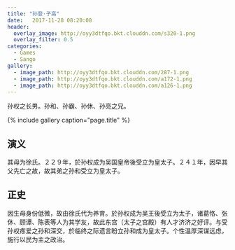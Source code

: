```yaml
---
title: "孙登·子高"
date:   2017-11-28 08:20:08
header:
  overlay_image: http://oyy3dtfqo.bkt.clouddn.com/s320-1.png
  overlay_filter: 0.5
categories:
  - Games
  - Sango
gallery:
  - image_path: http://oyy3dtfqo.bkt.clouddn.com/287-1.png
  - image_path: http://oyy3dtfqo.bkt.clouddn.com/a172-1.png
  - image_path: http://oyy3dtfqo.bkt.clouddn.com/a126-1.png
---
```


孙权之长男。孙和、孙霸、孙休、孙亮之兄。

{% include gallery caption="page.title" %}

## 演义

其母为徐氏。２２９年，於孙权成为吴国皇帝後受立为皇太子。２４１年，因早其父先亡之故，故其弟之孙和受立为皇太子。

## 正史

因生母身份低微，故由徐氏代为养育。於孙权成为吴王後受立为太子，诸葛恪、张休、顾谭、陈表等人为其学友，故此东宫（太子之宫殿）有人才济济之好评。与受孙权疼爱之孙和深交，於临终之际遗言盼立孙和成为皇太子。个性温厚深谋远虑，施行以民为主之政治。